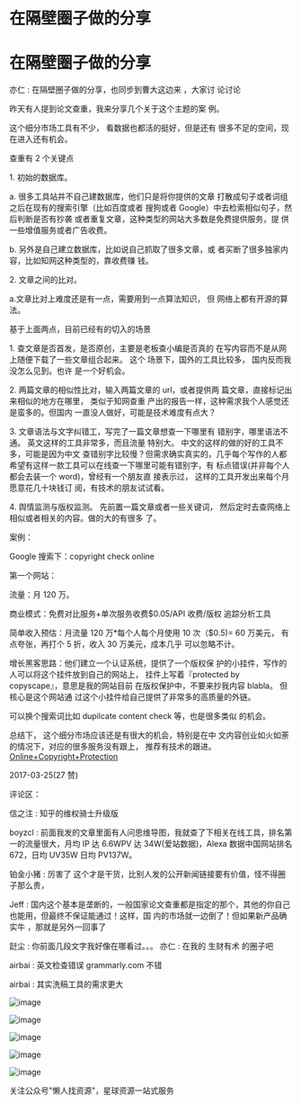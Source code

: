 # 在隔壁圈子做的分享

# 在隔壁圈子做的分享

亦仁 : 在隔壁圈子做的分享，也同步到曹大这边来 ，大家讨 论讨论

昨天有人提到论文查重，我来分享几个关于这个主题的案 例。

这个细分市场工具有不少， 看数据也都活的挺好，但是还有 很多不足的空间，现在进入还有机会。

查重有 2 个关键点

1\. 初始的数据库。

a. 很多工具站并不自己建数据库，他们只是将你提供的文章 打散成句子或者词组之后在现有的搜索引擎（比如百度或者 搜狗或者 Google）中去检索相似句子，然后判断是否有抄袭 或者重复文章，这种类型的网站大多数是免费提供服务，提 供一些增值服务或者广告收费。

b. 另外是自己建立数据库，比如说自己抓取了很多文章，或 者买断了很多独家内容，比如知网这种类型的，靠收费赚 钱。

2\. 文章之间的比对。

a.文章比对上难度还是有一点，需要用到一点算法知识， 但 网络上都有开源的算法。

基于上面两点，目前已经有的切入的场景

1\. 查文章是否首发，是否原创，主要是老板查小编是否真的 在写内容而不是从网上随便下载了一些文章组合起来。 这个 场景下，国外的工具比较多， 国内反而我没怎么见到。也许 是一个好机会。

2\. 两篇文章的相似性比对，输入两篇文章的 url，或者提供两 篇文章，直接标记出来相似的地方在哪里， 类似于知网查重 产出的报告一样，这种需求我个人感觉还是蛮多的。但国内 一直没人做好，可能是技术难度有点大？

3\. 文章语法与文字纠错工，写完了一篇文章想查一下哪里有 错别字，哪里语法不通。 英文这样的工具非常多，而且流量 特别大。 中文的这样的做的好的工具不多，可能是因为中文 查错别字比较慢？但需求确实真实的，几乎每个写作的人都 希望有这样一款工具可以在线查一下哪里可能有错别字，有 标点错误(并非每个人都会去装一个 word)，曾经有一个朋友直 接表示过， 这样的工具开发出来每个月愿意花几十块钱订 阅，有技术的朋友试试看。

4\. 舆情监测与版权监测。 先前置一篇文章或者一些关键词， 然后定时去查网络上相似或者相关的内容。做的大的有很多 了。

案例：

Google 搜索下：copyright check online

第一个网站：

流量：月 120 万。

商业模式：免费对比服务+单次服务收费$0.05/API 收费/版权 追踪分析工具

简单收入预估：月流量 120 万*每个人每个月使用 10 次（$0.5)= 60 万美元， 有点夸张，再打个 5 折，收入 30 万美元，成本几乎 可以忽略不计。

增长黑客思路：他们建立一个认证系统，提供了一个版权保 护的小挂件，写作的人可以将这个挂件放到自己的网站上， 挂件上写着『protected by copyscape』，意思是我的网站目前 在版权保护中，不要来抄我内容 blabla。 但核心是这个网站通 过这个小挂件给自己提供了非常多的高质量的外链。

可以换个搜索词比如 dupilcate content check 等，也是很多类似 的机会。

总结下， 这个细分市场应该还是有很大的机会，特别是在中 文内容创业如火如荼的情况下，对应的很多服务没有跟上， 推荐有技术的跟进。[Online+Copyright+Protection](http://www.copyscape.com/online-copyright-protection/)

2017-03-25(27 赞)

评论区：

信之注 : 知乎的维权骑士升级版

boyzcl : 前面我发的文章里面有人问思维导图，我就查了下相关在线工具，排名第一的流量很大，月均 IP 达 6.6WPV 达 34W(爱站数据)，Alexa 数据中国网站排名 672，日均 UV35W 日均 PV137W。

铂金小猪 : 厉害了 这个才是干货，比别人发的公开新闻链接要有价值，怪不得圈子那么贵，

Jeff : 国内这个基本是垄断的，一般国家论文查重都是指定的那个，其他的你自己也能用，但最终不保证能通过！这样，国 内的市场就一边倒了！但如果新产品确实牛 ，那就是另外一回事了

跹尘 : 你前面几段文字我好像在哪看过。。。 亦仁 : 在我的 生财有术 的圈子吧

airbai : 英文检查错误 grammarly.com 不错

airbai : 其实洗稿工具的需求更大

![image](img/Image_540.png)

![image](img/Image_541.png)

![image](img/Image_542.png)

![image](img/Image_543.png)

![image](img/Image_544.png)

关注公众号"懒人找资源"，星球资源一站式服务